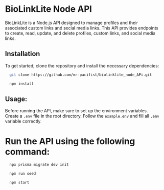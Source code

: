 
# BioLinkLite Node API

BioLinkLite is a Node.js API designed to manage profiles and their associated custom links and social media links. 
This API provides endpoints to create, read, update, and delete profiles, custom links, and social media links.


## Installation

To get started, clone the repository and install the necessary dependencies:

```bash
  git clone https://github.com/mr-pacifist/biolinklite_node_APi.git
```
```bash
  npm install
```

## Usage:
Before running the API, make sure to set up the environment variables. 
Create a `.env` file in the root directory. 
Follow the `example.env` and fill all `.env` variable correctly.

# Run the API using the following command:
```bash
  npx prisma migrate dev init 
```
```bash
  npm run seed
```
```bash
  npm start
```

